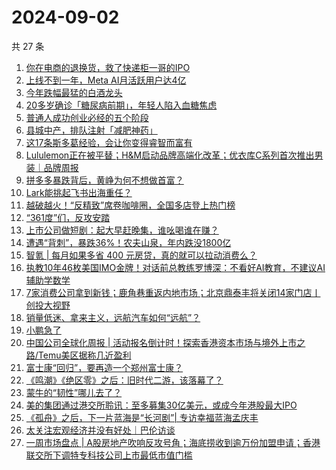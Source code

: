 # 2024-09-02

共 27 条

<!-- BEGIN 36KR -->
<!-- 最后更新时间 2024-09-02 07:12:48 +0800 -->
1. [你在电商的退换货，救了快递柜一哥的IPO](https://36kr.com/p/2929866400406150)
1. [上线不到一年，Meta AI月活跃用户达4亿](https://36kr.com/p/2930116169244041)
1. [今年跌幅最猛的白酒龙头](https://36kr.com/p/2929835943746183)
1. [20多岁确诊「糖尿病前期」，年轻人陷入血糖焦虑](https://36kr.com/p/2927047129389705)
1. [普通人成功创业必经的五个阶段](https://36kr.com/p/2925406184446600)
1. [县城中产，排队注射「减肥神药」](https://36kr.com/p/2930795940174468)
1. [这17条斯多葛经验，会让你变得睿智而富有](https://36kr.com/p/2921580677356420)
1. [Lululemon正在被平替；H&M启动品牌高端化改革；优衣库C系列首次推出男装｜品牌周报](https://36kr.com/p/2929534134311553)
1. [拼多多暴跌背后，黄峥为何不想做首富？](https://36kr.com/p/2930933986958215)
1. [Lark能挑起飞书出海重任？](https://36kr.com/p/2929546323581572)
1. [越破越火！“反精致”席卷咖啡圈，全国多店登上热门榜](https://36kr.com/p/2930810755832708)
1. [“361度”们，反攻安踏](https://36kr.com/p/2930202697947784)
1. [上市公司做短剧：起大早赶晚集，谁吆喝谁在赚？](https://36kr.com/p/2930098679323271)
1. [遭遇“背刺”，暴跌36%！农夫山泉，年内跌没1800亿](https://36kr.com/p/2930824795331712)
1. [智氪 | 每月如果多省 400 元房贷，真的就可以拉动消费么？](https://36kr.com/p/2930883598031750)
1. [执教10年46枚美国IMO金牌！对话前总教练罗博深：不看好AI教育，不建议AI辅助学数学](https://36kr.com/p/2929561669835654)
1. [7家消费公司拿到新钱；鹿角巷重返内地市场；北京鼎泰丰将关闭14家门店丨创投大视野](https://36kr.com/p/2929807794657929)
1. [销量低迷、拿来主义，远航汽车如何“远航”？](https://36kr.com/p/2929546073217923)
1. [小鹏急了](https://36kr.com/p/2930869417663107)
1. [中国公司全球化周报 | 活动报名倒计时！探索香港资本市场与境外上市之路/Temu美区据称几近盈利](https://36kr.com/p/2929829528803972)
1. [富士康“回归”，要再造一个郑州富士康？](https://36kr.com/p/2929706686602629)
1. [《鸣潮》《绝区零》之后：旧时代二游，该落幕了？](https://36kr.com/p/2929856318757762)
1. [蒙牛的“韧性”哪儿去了？](https://36kr.com/p/2930869626804868)
1. [美的集团通过港交所聆讯：至多募集30亿美元，或成今年港股最大IPO](https://36kr.com/p/2930084012006272)
1. [《孤舟》之后，下一片蓝海是“长河剧”| 专访幸福蓝海孟庆丰](https://36kr.com/p/2930099417062020)
1. [太关注宏观经济并没有好处｜巴伦访谈](https://36kr.com/p/2930965318949764)
1. [一周市场盘点 | A股房地产吹响反攻号角；海底捞收到逾万份加盟申请；香港联交所下调特专科技公司上市最低市值门槛](https://36kr.com/p/2930814211464067)
<!-- END 36KR -->